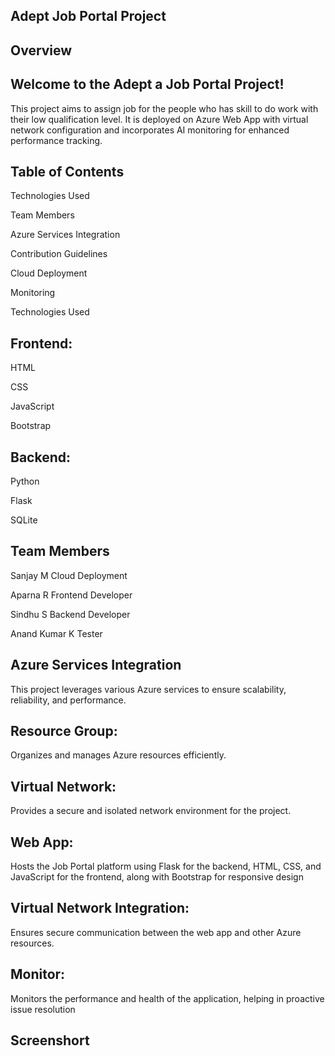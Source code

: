 ## Adept Job Portal Project
## Overview
## Welcome to the Adept a Job Portal Project!
This project aims to assign job for the people who has skill to do work with their low qualification level. It is deployed on Azure Web App with virtual network configuration and incorporates AI monitoring for enhanced performance tracking.

## Table of Contents
Technologies Used

Team Members

Azure Services Integration

Contribution Guidelines

Cloud Deployment

Monitoring

Technologies Used

## Frontend:
HTML

CSS

JavaScript

Bootstrap

## Backend:
Python

Flask

SQLite

## Team Members
Sanjay M Cloud Deployment

Aparna R Frontend Developer

Sindhu S Backend Developer

Anand Kumar K Tester

## Azure Services Integration
This project leverages various Azure services to ensure scalability, reliability, and performance.

## Resource Group:
Organizes and manages Azure resources efficiently.

## Virtual Network:
Provides a secure and isolated network environment for the project.

## Web App:
Hosts the Job Portal platform using Flask for the backend, HTML, CSS, and JavaScript for the frontend, along with Bootstrap for responsive design

## Virtual Network Integration:
Ensures secure communication between the web app and other Azure resources.

## Monitor:
Monitors the performance and health of the application, helping in proactive issue resolution

## Screenshort
